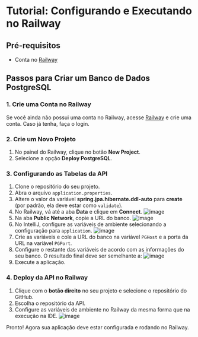 # Tutorial: Configurando e Executando no Railway

## Pré-requisitos
- Conta no [Railway](https://railway.app/)

## Passos para Criar um Banco de Dados PostgreSQL

### 1. Crie uma Conta no Railway
Se você ainda não possui uma conta no Railway, acesse [Railway](https://railway.app/) e crie uma conta. Caso já tenha, faça o login.

### 2. Crie um Novo Projeto
1. No painel do Railway, clique no botão **New Project**.
2. Selecione a opção **Deploy PostgreSQL**.

### 3. Configurando as Tabelas da API
1. Clone o repositório do seu projeto.
2. Abra o arquivo `application.properties`.
3. Altere o valor da variável **spring.jpa.hibernate.ddl-auto** para **create** (por padrão, ela deve estar como `validate`).
4. No Railway, vá até a aba **Data** e clique em **Connect**.
   ![image](https://github.com/user-attachments/assets/73db0c83-cffe-474b-bca0-7274854524f6)
5. Na aba **Public Network**, copie a URL do banco.
   ![image](https://github.com/user-attachments/assets/bc9b22cf-f2b3-48e8-a9bd-876e7fb619f6)
6. No IntelliJ, configure as variáveis de ambiente selecionando a configuração para `application`.
   ![image](https://github.com/user-attachments/assets/d6ca2f01-f1d7-4391-b6fe-a1db72d05fba)
7. Crie as variáveis e cole a URL do banco na variável `PGHost` e a porta da URL na variável `PGPort`.
8. Configure o restante das variáveis de acordo com as informações do seu banco. O resultado final deve ser semelhante a:
   ![image](https://github.com/user-attachments/assets/eef00025-c673-4445-8f13-5bcb6eddb2b6)
9. Execute a aplicação.

### 4. Deploy da API no Railway
1. Clique com o **botão direito** no seu projeto e selecione o repositório do GitHub.
2. Escolha o repositório da API.
3. Configure as variáveis de ambiente no Railway da mesma forma que na execução na IDE.
   ![image](https://github.com/user-attachments/assets/84e06ab3-6278-46f1-9443-3abc33e88282)

Pronto! Agora sua aplicação deve estar configurada e rodando no Railway.
